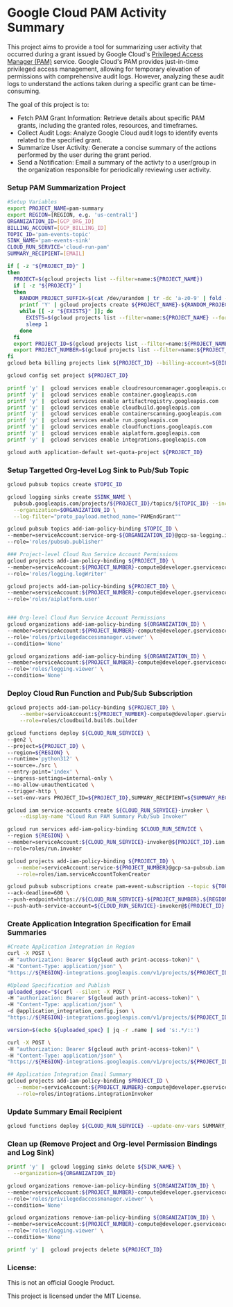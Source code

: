 # Google Cloud PAM Activity Summary
This project aims to provide a tool for summarizing user activity that occurred during a grant issued by Google Cloud's [Privileged Access Manager (PAM)](https://cloud.google.com/iam/docs/pam-overview) service. Google Cloud's PAM provides just-in-time privileged access management, allowing for temporary elevation of permissions with comprehensive audit logs. However, analyzing these audit logs to understand the actions taken during a specific grant can be time-consuming.

The goal of this project is to:
- Fetch PAM Grant Information: Retrieve details about specific PAM grants, including the granted roles, resources, and timeframes.
- Collect Audit Logs: Analyze Google Cloud audit logs to identify events related to the specified grant.
- Summarize User Activity: Generate a concise summary of the actions performed by the user during the grant period.
- Send a Notification: Email a summary of the activty to a user/group in the organization responsible for periodically reviewing user activity.

### Setup PAM Summarization Project
```bash
#Setup Variables
export PROJECT_NAME=pam-summary
export REGION=[REGION, e.g. 'us-central1']
ORGANIZATION_ID=[GCP_ORG_ID]
BILLING_ACCOUNT=[GCP_BILLING_ID]
TOPIC_ID='pam-events-topic'
SINK_NAME='pam-events-sink'
CLOUD_RUN_SERVICE='cloud-run-pam'
SUMMARY_RECIPIENT=[EMAIL]

if [ -z "${PROJECT_ID}" ]
then
  PROJECT=$(gcloud projects list --filter=name:${PROJECT_NAME})
  if [ -z "${PROJECT}" ]
  then
    RANDOM_PROJECT_SUFFIX=$(cat /dev/urandom | tr -dc 'a-z0-9' | fold -w 6 | head -n 1)
    printf 'Y' | gcloud projects create ${PROJECT_NAME}-${RANDOM_PROJECT_SUFFIX} --name=${PROJECT_NAME} --organization=${ORGANIZATION_ID}
    while [[ -z "${EXISTS}" ]]; do
      EXISTS=$(gcloud projects list --filter=name:${PROJECT_NAME} --format 'value(PROJECT_ID)')
      sleep 1
    done
  fi
  export PROJECT_ID=$(gcloud projects list --filter=name:${PROJECT_NAME} --format 'value(PROJECT_ID)')
  export PROJECT_NUMBER=$(gcloud projects list --filter=name:${PROJECT_NAME} --format 'value(PROJECT_NUMBER)')
fi
gcloud beta billing projects link ${PROJECT_ID} --billing-account=${BILLING_ACCOUNT}

gcloud config set project ${PROJECT_ID}

printf 'y' |  gcloud services enable cloudresourcemanager.googleapis.com
printf 'y' |  gcloud services enable container.googleapis.com
printf 'y' |  gcloud services enable artifactregistry.googleapis.com
printf 'y' |  gcloud services enable cloudbuild.googleapis.com
printf 'y' |  gcloud services enable containerscanning.googleapis.com
printf 'y' |  gcloud services enable run.googleapis.com
printf 'y' |  gcloud services enable cloudfunctions.googleapis.com
printf 'y' |  gcloud services enable aiplatform.googleapis.com
printf 'y' |  gcloud services enable integrations.googleapis.com

gcloud auth application-default set-quota-project ${PROJECT_ID}
```

### Setup Targetted Org-level Log Sink to Pub/Sub Topic
```bash
gcloud pubsub topics create $TOPIC_ID

gcloud logging sinks create $SINK_NAME \
  pubsub.googleapis.com/projects/${PROJECT_ID}/topics/${TOPIC_ID} --include-children \
  --organization=$ORGANIZATION_ID \
  --log-filter="proto_payload.method_name="PAMEndGrant""

gcloud pubsub topics add-iam-policy-binding $TOPIC_ID \
--member=serviceAccount:service-org-${ORGANIZATION_ID}@gcp-sa-logging.iam.gserviceaccount.com \
--role='roles/pubsub.publisher'

### Project-level Cloud Run Service Account Permissions
gcloud projects add-iam-policy-binding ${PROJECT_ID} \
--member=serviceAccount:${PROJECT_NUMBER}-compute@developer.gserviceaccount.com \
--role='roles/logging.logWriter'

gcloud projects add-iam-policy-binding ${PROJECT_ID} \
--member=serviceAccount:${PROJECT_NUMBER}-compute@developer.gserviceaccount.com \
--role='roles/aiplatform.user'


### Org-level Cloud Run Service Account Permissions
gcloud organizations add-iam-policy-binding ${ORGANIZATION_ID} \
--member=serviceAccount:${PROJECT_NUMBER}-compute@developer.gserviceaccount.com \
--role='roles/privilegedaccessmanager.viewer' \
--condition='None'

gcloud organizations add-iam-policy-binding ${ORGANIZATION_ID} \
--member=serviceAccount:${PROJECT_NUMBER}-compute@developer.gserviceaccount.com \
--role='roles/logging.viewer' \
--condition='None'
```

### Deploy Cloud Run Function and Pub/Sub Subscription
```bash 
gcloud projects add-iam-policy-binding ${PROJECT_ID} \
    --member=serviceAccount:${PROJECT_NUMBER}-compute@developer.gserviceaccount.com \
    --role=roles/cloudbuild.builds.builder

gcloud functions deploy ${CLOUD_RUN_SERVICE} \
--gen2 \
--project=${PROJECT_ID} \
--region=${REGION} \
--runtime='python312' \
--source=./src \
--entry-point='index' \
--ingress-settings=internal-only \
--no-allow-unauthenticated \
--trigger-http \
--set-env-vars PROJECT_ID=${PROJECT_ID},SUMMARY_RECIPIENT=${SUMMARY_RECIPIENT},REGION=${REGION}

gcloud iam service-accounts create ${CLOUD_RUN_SERVICE}-invoker \
    --display-name "Cloud Run PAM Summary Pub/Sub Invoker"

gcloud run services add-iam-policy-binding $CLOUD_RUN_SERVICE \
--region ${REGION} \
--member=serviceAccount:${CLOUD_RUN_SERVICE}-invoker@${PROJECT_ID}.iam.gserviceaccount.com \
--role=roles/run.invoker

gcloud projects add-iam-policy-binding ${PROJECT_ID} \
   --member=serviceAccount:service-${PROJECT_NUMBER}@gcp-sa-pubsub.iam.gserviceaccount.com \
   --role=roles/iam.serviceAccountTokenCreator

gcloud pubsub subscriptions create pam-event-subscription --topic ${TOPIC_ID} \
--ack-deadline=600 \
--push-endpoint=https://${CLOUD_RUN_SERVICE}-${PROJECT_NUMBER}.${REGION}.run.app \
--push-auth-service-account=${CLOUD_RUN_SERVICE}-invoker@${PROJECT_ID}.iam.gserviceaccount.com
```

### Create Application Integration Specification for Email Summaries
```bash
#Create Application Integration in Region
curl -X POST \
-H "authorization: Bearer $(gcloud auth print-access-token)" \
-H "Content-Type: application/json" \
"https://${REGION}-integrations.googleapis.com/v1/projects/${PROJECT_ID}/locations/${REGION}/clients:provision"

#Upload Specification and Publish
uploaded_spec="$(curl --silent -X POST \
-H "authorization: Bearer $(gcloud auth print-access-token)" \
-H "Content-Type: application/json" \
-d @application_integration_config.json \
"https://${REGION}-integrations.googleapis.com/v1/projects/${PROJECT_ID}/locations/${REGION}/integrations/pam-summary-email/versions")"

version=$(echo ${uploaded_spec} | jq -r .name | sed 's:.*/::')

curl -X POST \
-H "authorization: Bearer $(gcloud auth print-access-token)" \
-H "Content-Type: application/json" \
"https://${REGION}-integrations.googleapis.com/v1/projects/${PROJECT_ID}/locations/${REGION}/integrations/pam-summary-email/versions/${version}/:publish"

## Application Integration Email Summary
gcloud projects add-iam-policy-binding $PROJECT_ID \
   --member=serviceAccount:${PROJECT_NUMBER}-compute@developer.gserviceaccount.com \
   --role=roles/integrations.integrationInvoker
```

### Update Summary Email Recipient
```bash
gcloud functions deploy ${CLOUD_RUN_SERVICE} --update-env-vars SUMMARY_RECIPIENT=[INSERT EMAIL/DISTO]
```

### Clean up (Remove Project and Org-level Permission Bindings and Log Sink)
```bash
printf 'y' |  gcloud logging sinks delete ${SINK_NAME} \
  --organization=${ORGANIZATION_ID}

gcloud organizations remove-iam-policy-binding ${ORGANIZATION_ID} \
--member=serviceAccount:${PROJECT_NUMBER}-compute@developer.gserviceaccount.com \
--role='roles/privilegedaccessmanager.viewer' \
--condition='None'

gcloud organizations remove-iam-policy-binding ${ORGANIZATION_ID} \
--member=serviceAccount:${PROJECT_NUMBER}-compute@developer.gserviceaccount.com \
--role='roles/logging.viewer' \
--condition='None'

printf 'y' |  gcloud projects delete ${PROJECT_ID}
```

### License:

This is not an official Google Product.

This project is licensed under the MIT License.